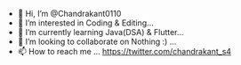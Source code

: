- 👋 Hi, I’m @Chandrakant0110
- 👀 I’m interested in Coding & Editing...
- 🌱 I’m currently learning Java(DSA) & Flutter...
- 💞️ I’m looking to collaborate on Nothing :) ...
- 📫 How to reach me ...
https://twitter.com/chandrakant_s4
<!---
Chandrakant0110/Chandrakant0110 is a ✨ special ✨ repository because its `README.md` (this file) appears on your GitHub profile.
You can click the Preview link to take a look at your changes.
--->
